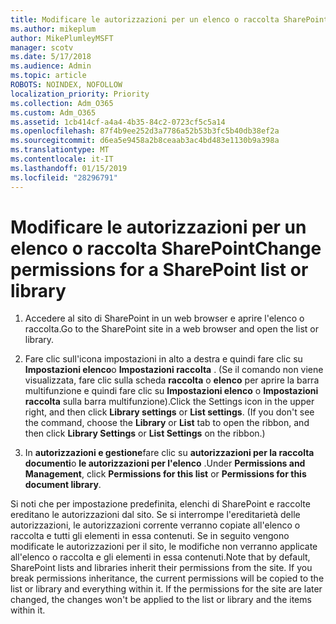 ```yaml
---
title: Modificare le autorizzazioni per un elenco o raccolta SharePoint
ms.author: mikeplum
author: MikePlumleyMSFT
manager: scotv
ms.date: 5/17/2018
ms.audience: Admin
ms.topic: article
ROBOTS: NOINDEX, NOFOLLOW
localization_priority: Priority
ms.collection: Adm_O365
ms.custom: Adm_O365
ms.assetid: 1cb414cf-a4a4-4b35-84c2-0723cf5c5a14
ms.openlocfilehash: 87f4b9ee252d3a7786a52b53b3fc5b40db38ef2a
ms.sourcegitcommit: d6ea5e9458a2b8ceaab3ac4bd483e1130b9a398a
ms.translationtype: MT
ms.contentlocale: it-IT
ms.lasthandoff: 01/15/2019
ms.locfileid: "28296791"
---
```

# <a name="change-permissions-for-a-sharepoint-list-or-library"></a><span data-ttu-id="c6e3c-102">Modificare le autorizzazioni per un elenco o raccolta SharePoint</span><span class="sxs-lookup"><span data-stu-id="c6e3c-102">Change permissions for a SharePoint list or library</span></span>

1. <span data-ttu-id="c6e3c-103">Accedere al sito di SharePoint in un web browser e aprire l'elenco o raccolta.</span><span class="sxs-lookup"><span data-stu-id="c6e3c-103">Go to the SharePoint site in a web browser and open the list or library.</span></span>
    
2. <span data-ttu-id="c6e3c-p101">Fare clic sull'icona impostazioni in alto a destra e quindi fare clic su **Impostazioni elenco**o **Impostazioni raccolta** . (Se il comando non viene visualizzata, fare clic sulla scheda **raccolta** o **elenco** per aprire la barra multifunzione e quindi fare clic su **Impostazioni elenco** o **Impostazioni raccolta** sulla barra multifunzione).</span><span class="sxs-lookup"><span data-stu-id="c6e3c-p101">Click the Settings icon in the upper right, and then click **Library settings** or **List settings**. (If you don't see the command, choose the **Library** or **List** tab to open the ribbon, and then click **Library Settings** or **List Settings** on the ribbon.)</span></span> 
    
3. <span data-ttu-id="c6e3c-106">In **autorizzazioni e gestione**fare clic su **autorizzazioni per la raccolta documenti**o **le autorizzazioni per l'elenco** .</span><span class="sxs-lookup"><span data-stu-id="c6e3c-106">Under **Permissions and Management**, click **Permissions for this list** or **Permissions for this document library**.</span></span>
    
<span data-ttu-id="c6e3c-p102">Si noti che per impostazione predefinita, elenchi di SharePoint e raccolte ereditano le autorizzazioni dal sito. Se si interrompe l'ereditarietà delle autorizzazioni, le autorizzazioni corrente verranno copiate all'elenco o raccolta e tutti gli elementi in essa contenuti. Se in seguito vengono modificate le autorizzazioni per il sito, le modifiche non verranno applicate all'elenco o raccolta e gli elementi in essa contenuti.</span><span class="sxs-lookup"><span data-stu-id="c6e3c-p102">Note that by default, SharePoint lists and libraries inherit their permissions from the site. If you break permissions inheritance, the current permissions will be copied to the list or library and everything within it. If the permissions for the site are later changed, the changes won't be applied to the list or library and the items within it.</span></span>
  

